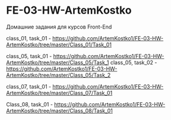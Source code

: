 # FE-03-HW-ArtemKostko
Домашние задания для курсов Front-End

class_01, task_01 - https://github.com/ArtemKostko1/FE-03-HW-ArtemKostko/tree/master/Class_01/Task_01

class_05, task_01 - https://github.com/ArtemKostko1/FE-03-HW-ArtemKostko/tree/master/Class_05/Task_1
class_05, task_02 - https://github.com/ArtemKostko1/FE-03-HW-ArtemKostko/tree/master/Class_05/Task_2

class_07, task_01 - https://github.com/ArtemKostko1/FE-03-HW-ArtemKostko/tree/master/Class_07/Task_01

Class_08, task_01 - https://github.com/ArtemKostko1/FE-03-HW-ArtemKostko/tree/master/Class_08/Task_01
